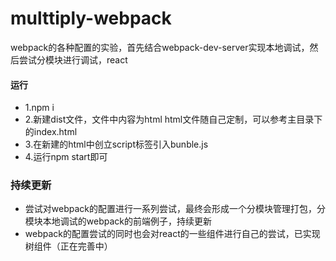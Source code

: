 # multtiply-webpack
webpack的各种配置的实验，首先结合webpack-dev-server实现本地调试，然后尝试分模块进行调试，react

#### 运行
- 1.npm i
- 2.新建dist文件，文件中内容为html html文件随自己定制，可以参考主目录下的index.html 
- 3.在新建的html中创立script标签引入bunble.js
- 4.运行npm start即可
### 持续更新
- 尝试对webpack的配置进行一系列尝试，最终会形成一个分模块管理打包，分模块本地调试的webpack的前端例子，持续更新
- webpack的配置尝试的同时也会对react的一些组件进行自己的尝试，已实现树组件（正在完善中）
